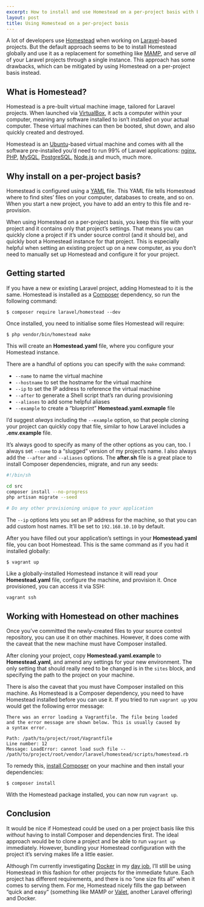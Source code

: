 ```yaml
---
excerpt: How to install and use Homestead on a per-project basis with Laravel applications.
layout: post
title: Using Homestead on a per-project basis
---
```

A lot of developers use [Homestead](https://laravel.com/docs/master/homestead) when working on [Laravel](https://laravel.com/)-based projects.
But the default approach seems to be to install Homestead globally and use it as a replacement for something like [MAMP](https://www.mamp.info/), and serve _all_ of your Laravel projects through a single instance.
This approach has some drawbacks, which can be mitigated by using Homestead on a per-project basis instead.

## What is Homestead?

Homestead is a pre-built virtual machine image, tailored for Laravel projects.
When launched via [VirtualBox](http://www.virtualbox.org/), it acts a computer within your computer, meaning any software installed to isn’t installed on your actual computer.
These virtual machines can then be booted, shut down, and also quickly created and destroyed.

Homestead is an [Ubuntu](http://www.ubuntu.com/)-based virtual machine and comes with all the software pre-installed you’d need to run 99% of Laravel applications:
[nginx](https://www.nginx.com/), [PHP](http://www.php.net/), [MySQL](https://www.mysql.com/), [PostgreSQL](https://www.postgresql.org/), [Node.js](https://nodejs.org/) and much, much more.

## Why install on a per-project basis?

Homestead is configured using a [YAML](http://yaml.org/) file.
This YAML file tells Homestead where to find sites’ files on your computer, databases to create, and so on.
When you start a new project, you have to add an entry to this file and re-provision.

When using Homestead on a per-project basis, you keep this file with your project and it contains only that project’s settings.
That means you can quickly clone a project if it’s under source control (and it should be), and quickly boot a Homestead instance for that project.
This is especially helpful when setting an existing project up on a new computer, as you don’t need to manually set up Homestead and configure it for your project.

## Getting started

If you have a new or existing Laravel project, adding Homestead to it is the same.
Homestead is installed as a [Composer](https://getcomposer.org/) dependency, so run the following command:

```
$ composer require laravel/homestead --dev
```

Once installed, you need to initialise some files Homestead will require:

```
$ php vendor/bin/homestead make
```

This will create an **Homestead.yaml** file, where you configure your Homestead instance.

There are a handful of options you can specify with the `make` command:

* `--name` to name the virtual machine
* `--hostname` to set the hostname for the virtual machine
* `--ip` to set the IP address to reference the virtual machine
* `--after` to generate a Shell script that’s ran during provisioning
* `--aliases` to add some helpful aliases
* `--example` to create a “blueprint” **Homestead.yaml.exmaple** file

I’d suggest _always_ including the `--example` option, so that people cloning your project can quickly copy that file, similar to how Laravel includes a **.env.example** file.

It’s always good to specify as many of the other options as you can, too.
I always set `--name` to a “slugged” version of my project’s name.
I also always add the `--after` and `--aliases` options.
The **after.sh** file is a great place to install Composer dependencies, migrate, and run any seeds:

```bash
#!/bin/sh

cd src
composer install --no-progress
php artisan migrate --seed

# Do any other provisioning unique to your application
```

The `--ip` options lets you set an IP address for the machine, so that you can add custom host names.
It’ll be set to `192.168.10.10` by default.

After you have filled out your application’s settings in your **Homestead.yaml** file, you can boot Homestead.
This is the same command as if you had it installed globally:

```
$ vagrant up
```

Like a globally-installed Homestead instance it will read your **Homestead.yaml** file, configure the machine, and provision it.
Once provisioned, you can access it via SSH:

```
vagrant ssh
```

## Working with Homestead on other machines

Once you’ve committed the newly-created files to your source control repository, you can use it on other machines.
However, it does come with the caveat that the new machine must have Composer installed.

After cloning your project, copy **Homestead.yaml.example** to **Homestead.yaml**, and amend any settings for your new environment.
The only setting that should really need to be changed is in the `sites` block, and specifying the path to the project on your machine.

There is also the caveat that you must have Composer installed on this machine.
As Homestead is a Composer dependency, you need to have Homestead installed before you can use it.
If you tried to run `vagrant up` you would get the following error message:

```
There was an error loading a Vagrantfile. The file being loaded
and the error message are shown below. This is usually caused by
a syntax error.

Path: /path/to/project/root/Vagrantfile
Line number: 12
Message: LoadError: cannot load such file -- /path/to/project/root/vendor/laravel/homestead/scripts/homestead.rb
```

To remedy this, [install Composer](https://getcomposer.org/doc/00-intro.md) on your machine and then install your dependencies:

```
$ composer install
```

With the Homestead package installed, you can now run `vagrant up`.

## Conclusion

It would be nice if Homestead could be used on a per project basis like this _without_ having to install Composer and dependencies first.
The ideal approach would be to clone a project and be able to run `vagrant up` immediately.
However, bundling your Homestead configuration with the project it’s serving makes life a little easier.

Although I’m currently investigating [Docker](https://www.docker.com/) in my [day job](https://www.thelawsuperstore.co.uk/),
I’ll still be using Homestead in this fashion for other projects for the immediate future.
Each project has different requirements, and there is no “one size fits all” when it comes to serving them.
For me, Homestead nicely fills the gap between “quick and easy” (something like MAMP or [Valet](https://laravel.com/docs/master/valet), another Laravel offering) and Docker.
